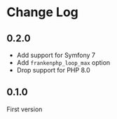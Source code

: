 # Change Log

## 0.2.0

- Add support for Symfony 7
- Add `frankenphp_loop_max` option
- Drop support for PHP 8.0

## 0.1.0

First version
